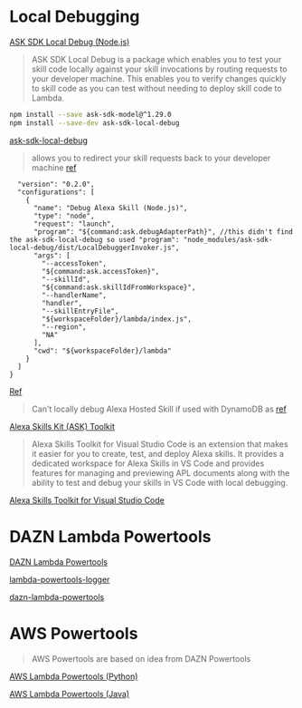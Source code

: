 # Local Debugging

[ASK SDK Local Debug (Node.js)](https://github.com/alexa/alexa-skills-kit-sdk-for-nodejs/tree/2.0.x/ask-sdk-local-debug)

> ASK SDK Local Debug is a package which enables you to test your skill code locally against your skill invocations by routing requests to your developer machine. This enables you to verify changes quickly to skill code as you can test without needing to deploy skill code to Lambda.

```bash
npm install --save ask-sdk-model@^1.29.0
npm install --save-dev ask-sdk-local-debug
```

[ask-sdk-local-debug](https://www.npmjs.com/package/ask-sdk-local-debug)

> allows you to redirect your skill requests back to your developer machine [ref](https://github.com/alexa/alexa-skills-kit-sdk-for-nodejs/issues/12#issuecomment-663098653)

```json{
  "version": "0.2.0",
  "configurations": [
    {
      "name": "Debug Alexa Skill (Node.js)",
      "type": "node",
      "request": "launch",
      "program": "${command:ask.debugAdapterPath}", //this didn't find the ask-sdk-local-debug so used "program": "node_modules/ask-sdk-local-debug/dist/LocalDebuggerInvoker.js",
      "args": [
        "--accessToken",
        "${command:ask.accessToken}",
        "--skillId",
        "${command:ask.skillIdFromWorkspace}",
        "--handlerName",
        "handler",
        "--skillEntryFile",
        "${workspaceFolder}/lambda/index.js",
        "--region",
        "NA"
      ],
      "cwd": "${workspaceFolder}/lambda"
    }
  ]
}
```

[Ref](https://developer.amazon.com/en-US/docs/alexa/ask-toolkit/vs-code-testing-simulator.html#prepare)

> Can't locally debug Alexa Hosted Skill if used with DynamoDB as [ref](https://github.com/alexa/alexa-skills-kit-sdk-for-nodejs/issues/684#issuecomment-791359878)

[Alexa Skills Kit (ASK) Toolkit](https://marketplace.visualstudio.com/items?itemName=ask-toolkit.alexa-skills-kit-toolkit)

> Alexa Skills Toolkit for Visual Studio Code is an extension that makes it easier for you to create, test, and deploy Alexa skills. It provides a dedicated workspace for Alexa Skills in VS Code and provides features for managing and previewing APL documents along with the ability to test and debug your skills in VS Code with local debugging.

[Alexa Skills Toolkit for Visual Studio Code](https://github.com/alexa/ask-toolkit-for-vscode)

# DAZN Lambda Powertools

[DAZN Lambda Powertools](https://github.com/getndazn/dazn-lambda-powertools)

[lambda-powertools-logger](https://www.npmjs.com/package/@dazn/lambda-powertools-logger)

[dazn-lambda-powertools](https://serverlessrepo.aws.amazon.com/applications/us-east-1/570995107280/dazn-lambda-powertools)

# AWS Powertools

> AWS Powertools are based on idea from DAZN Powertools

[AWS Lambda Powertools (Python)](https://github.com/awslabs/aws-lambda-powertools-python)

[AWS Lambda Powertools (Java)](https://github.com/awslabs/aws-lambda-powertools-java)
